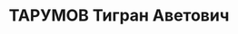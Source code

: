 ---
title: ТАРУМОВ Тигран Аветович
description: "Родился Тигран Аветович в 1898 году в семье учителя. После окончания\
  \ гимназии был отправлен в Москву в Лазаревский институт восточных языков. Занятия\
  \ в этом институте не увлекали его. Через некоторое время он оставил институт и\
  \ вернулся в Тбилиси. Его манил многообразный и яркий мир искусства. Уже в 20-е\
  \ годы он начинает руководить грузинской филармонией. \n  Прож. в доме N8 по улице\
  \ Пурцеладзе. Деятельность Т.А.Тарумова трагически оборвалась в октябре 1937 года.\
  \ [В тридцатых годах познакомился я с администратором, который умел окружить артиста\
  \ таким вниманием, такой дружелюбной заботой, что работать с ним было просто радостью.\
  \ Тигран Аветович Тарумов был администратор-романтик. - Л.Утесов. Спасибо, сердце!\
  \ М., 1976]"
---